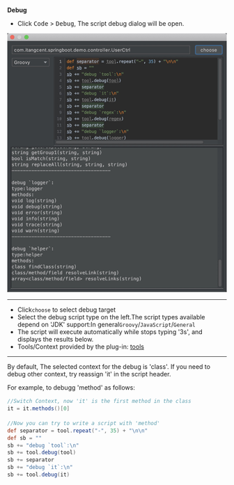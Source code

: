 **Debug**

- Click <kbd>Code</kbd> > <kbd>Debug</kbd>, The script debug dialog will be open.
    
![debug](../asset/idea-debug.png)

---

- Click`choose` to select debug target
- Select the debug script type on the left.The script types available depend on 'JDK' support:In general`Groovy`/`JavaScript`/`General`
- The script will execute automatically while stops typing '3s', and displays the results below.
- Tools/Context provided by the plug-in: [tools](/setting/tools.html)

---

By default, The selected context for the debug is 'class'.
If you need to debug other context, try reassign 'it' in the script header.

For example, to debugg 'method' as follows:

```groovy
//Switch Context, now 'it' is the first method in the class
it = it.methods()[0]

//Now you can try to write a script with 'method'
def separator = tool.repeat("-", 35) + "\n\n"
def sb = ""
sb += "debug `tool`:\n"
sb += tool.debug(tool)
sb += separator
sb += "debug `it`:\n"
sb += tool.debug(it)
```